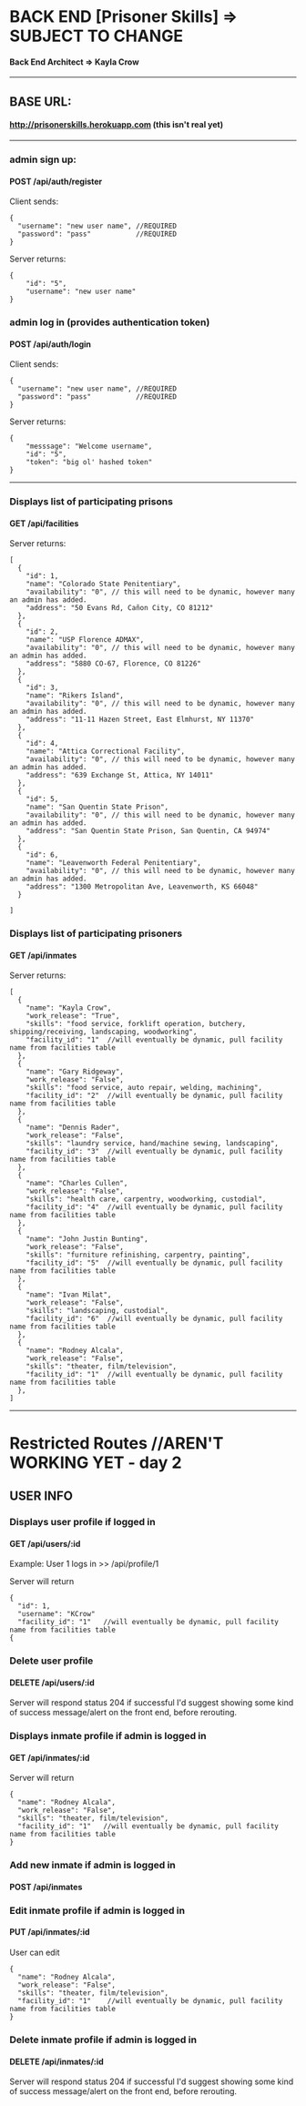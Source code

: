 # BACK END [Prisoner Skills] => SUBJECT TO CHANGE
#### Back End Architect => Kayla Crow
*****
## BASE URL:
#### http://prisonerskills.herokuapp.com (this isn't real yet)
*****

### admin sign up:
#### POST /api/auth/register

Client sends:
```
{
  "username": "new user name", //REQUIRED
  "password": "pass"           //REQUIRED
}
```
Server returns:
```
{
    "id": "5",
    "username": "new user name"
}
```

### admin log in (provides authentication token)
#### POST /api/auth/login


Client sends:
```
{
  "username": "new user name", //REQUIRED
  "password": "pass"           //REQUIRED
}
```
Server returns:
```
{
    "messsage": "Welcome username",
    "id": "5",
    "token": "big ol' hashed token"
}
```

*****

### Displays list of participating prisons
#### GET /api/facilities
Server returns:
```
[
  {
    "id": 1,
    "name": "Colorado State Penitentiary",
    "availability": "0", // this will need to be dynamic, however many an admin has added.
    "address": "50 Evans Rd, Cañon City, CO 81212"
  },
  {
    "id": 2,
    "name": "USP Florence ADMAX",
    "availability": "0", // this will need to be dynamic, however many an admin has added.
    "address": "5880 CO-67, Florence, CO 81226"
  },
  {
    "id": 3,
    "name": "Rikers Island",
    "availability": "0", // this will need to be dynamic, however many an admin has added.
    "address": "11-11 Hazen Street, East Elmhurst, NY 11370"
  },
  {
    "id": 4,
    "name": "Attica Correctional Facility",
    "availability": "0", // this will need to be dynamic, however many an admin has added.
    "address": "639 Exchange St, Attica, NY 14011"
  },
  {
    "id": 5,
    "name": "San Quentin State Prison",
    "availability": "0", // this will need to be dynamic, however many an admin has added.
    "address": "San Quentin State Prison, San Quentin, CA 94974"
  },
  {
    "id": 6,
    "name": "Leavenworth Federal Penitentiary",
    "availability": "0", // this will need to be dynamic, however many an admin has added.
    "address": "1300 Metropolitan Ave, Leavenworth, KS 66048"
  }
 
]
```

### Displays list of participating prisoners
#### GET /api/inmates

Server returns: 
```
[
  {
    "name": "Kayla Crow",
    "work_release": "True",
    "skills": "food service, forklift operation, butchery, shipping/receiving, landscaping, woodworking",
    "facility_id": "1"  //will eventually be dynamic, pull facility name from facilities table
  },
  {
    "name": "Gary Ridgeway",
    "work_release": "False",
    "skills": "food service, auto repair, welding, machining",
    "facility_id": "2"  //will eventually be dynamic, pull facility name from facilities table
  },
  {
    "name": "Dennis Rader",
    "work_release": "False",
    "skills": "laundry service, hand/machine sewing, landscaping",
    "facility_id": "3"  //will eventually be dynamic, pull facility name from facilities table
  },
  {
    "name": "Charles Cullen",
    "work_release": "False",
    "skills": "health care, carpentry, woodworking, custodial",
    "facility_id": "4"  //will eventually be dynamic, pull facility name from facilities table
  },
  {
    "name": "John Justin Bunting",
    "work_release": "False",
    "skills": "furniture refinishing, carpentry, painting",
    "facility_id": "5"  //will eventually be dynamic, pull facility name from facilities table
  },
  {
    "name": "Ivan Milat",
    "work_release": "False",
    "skills": "landscaping, custodial",
    "facility_id": "6"  //will eventually be dynamic, pull facility name from facilities table
  },
  {
    "name": "Rodney Alcala",
    "work_release": "False",
    "skills": "theater, film/television",
    "facility_id": "1"  //will eventually be dynamic, pull facility name from facilities table
  },
]
```
*****
# Restricted Routes              //AREN'T WORKING YET - day 2
## USER INFO

### Displays user profile if logged in
#### GET /api/users/:id
Example: User 1 logs in >> /api/profile/1

Server will return
```
{
  "id": 1,
  "username": "KCrow"
  "facility_id": "1"   //will eventually be dynamic, pull facility name from facilities table
{
```

### Delete user profile
#### DELETE /api/users/:id

Server will respond status 204 if successful
I'd suggest showing some kind of success message/alert on the front end, before rerouting.


### Displays inmate profile if admin is logged in
#### GET /api/inmates/:id

Server will return
```
{
  "name": "Rodney Alcala",
  "work_release": "False",
  "skills": "theater, film/television",
  "facility_id": "1"   //will eventually be dynamic, pull facility name from facilities table
}
```
### Add new inmate if admin is logged in
#### POST /api/inmates


### Edit inmate profile if admin is logged in
#### PUT /api/inmates/:id

User can edit
```
{
  "name": "Rodney Alcala",
  "work_release": "False",
  "skills": "theater, film/television",
  "facility_id": "1"    //will eventually be dynamic, pull facility name from facilities table
}
```
### Delete inmate profile if admin is logged in
#### DELETE /api/inmates/:id

Server will respond status 204 if successful
I'd suggest showing some kind of success message/alert on the front end, before rerouting.

